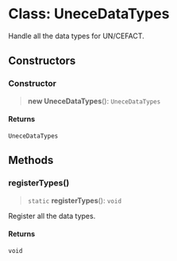 # Class: UneceDataTypes

Handle all the data types for UN/CEFACT.

## Constructors

### Constructor

> **new UneceDataTypes**(): `UneceDataTypes`

#### Returns

`UneceDataTypes`

## Methods

### registerTypes()

> `static` **registerTypes**(): `void`

Register all the data types.

#### Returns

`void`
